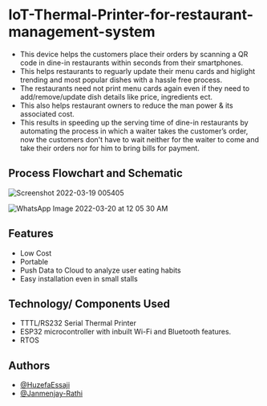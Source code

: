 
# IoT-Thermal-Printer-for-restaurant-management-system

- This device helps the customers place their orders by scanning a QR code in  dine-in restaurants within seconds from their smartphones.
- This helps restaurants to reguarly update their menu cards and higlight trending and most popular dishes with a hassle free process. 
- The restaurants need not print menu cards again even if they need to add/remove/update dish details like price, ingredients ect.
- This also helps restaurant owners to reduce the man power & its associated cost. 
- This results in speeding up the serving time of dine-in restaurants by automating the process in which a waiter takes the customer’s order, now the customers don't have to wait neither for the waiter to come and take their orders nor for him to bring bills for payment.


## Process Flowchart and Schematic


![Screenshot 2022-03-19 005405](https://user-images.githubusercontent.com/55643883/159073343-ced2f704-0d9a-4bfe-ad40-8698011746ef.png)




![WhatsApp Image 2022-03-20 at 12 05 30 AM](https://user-images.githubusercontent.com/55643883/159134223-eca3de7a-8525-45ad-a20b-7c7b0c0f2472.jpeg)



## Features

- Low Cost
- Portable
- Push Data to Cloud to analyze user eating habits
- Easy installation even in small stalls


## Technology/ Components Used

- TTTL/RS232 Serial Thermal Printer
- ESP32  microcontroller with inbuilt Wi-Fi and Bluetooth features.
- RTOS



## Authors

- [@HuzefaEssaji](https://github.com/HuzefaEssaji)
- [@Janmenjay-Rathi](https://github.com/Janmejay-Rathi)


